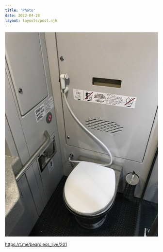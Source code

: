 ```yaml
---
title: 'Photo'
date: 2022-04-28
layout: layouts/post.njk
---
```


![](/img/AgACAgIAAx0CVDWW-AADyWJqA8z1_auxHdQAAZMWcFXImOo4WAACQr8xG8qiUUucmH8IczeH-gEAAwIAA3MAAyQE.jpg
)


https://t.me/beardless_live/201